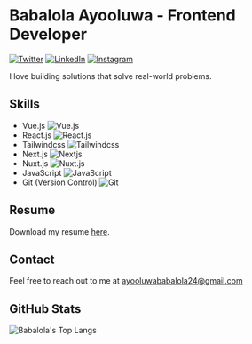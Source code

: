 # Babalola Ayooluwa - Frontend Developer

[![Twitter](https://img.shields.io/twitter/follow/yourvuedev?style=social)](https://twitter.com/yourvuedev/) 
[![LinkedIn](https://img.shields.io/badge/LinkedIn-Connect-blue)](https://www.linkedin.com/in/ayooluwa-babalola-6205481b3/)
[![Instagram](https://img.shields.io/badge/Instagram-Follow-orange)](https://www.instagram.com/aybabs24/)

I love building solutions that solve real-world problems.

## Skills

- Vue.js ![Vue.js](https://img.shields.io/badge/-Vue.js-339933?logo=Vue.js&logoColor=white)
- React.js ![React.js](https://img.shields.io/badge/-React.js-61DAFB?logo=React&logoColor=white)
- Tailwindcss ![Tailwindcss](https://img.shields.io/badge/-Tailwindcss-000000?logo=tailwindcss&logoColor=white)
- Next.js ![Nextjs](https://img.shields.io/badge/-Next.js-000000?logo=next.js&logoColor=white)
- Nuxt.js ![Nuxt.js](https://img.shields.io/badge/-Nuxt.js-FFFFFF?logo=nuxt.js&logoColor=black)
- JavaScript ![JavaScript](https://img.shields.io/badge/-JavaScript-F7DF1E?logo=javascript&logoColor=black)
- Git (Version Control) ![Git](https://img.shields.io/badge/Git-F05032?logo=git&logoColor=white)

## Resume

Download my resume [here](https://github.com/Baskinsen/baskinsen/blob/main/Babalola_Ayooluwa_resume.pdf).

## Contact

Feel free to reach out to me at ayooluwababalola24@gmail.com

## GitHub Stats

![Babalola's Top Langs](https://github-readme-stats.vercel.app/api/top-langs/?username=baskinsen&layout=compact)
